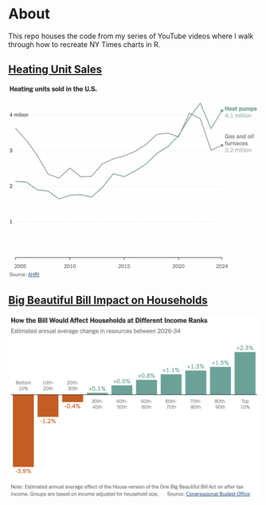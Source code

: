 # About

This repo houses the code from my series of YouTube videos where I walk through how to recreate NY Times charts in R.

## [Heating Unit Sales](./nyt_heating_unit_sales/)

![](nyt_heating_unit_sales/imgs/nyt_heating_unit_sales.png)

## [Big Beautiful Bill Impact on Households](./nyt_bbb_impact/)

![](nyt_bbb_impact/imgs/big_bill_household_impact_graph.png)

